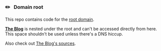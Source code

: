 ### ✏️ &nbsp; Domain root

This repo contains code for the [root domain](https://marinkovic.xyz).

**[The Blog](https://milos.marinkovic.xyz)** is nested under the root and can't be accessed directly from here.
This space shouldn't be used unless there's a DNS hiccup.

Also check out [The Blog's sources](https://github.com/milosmns/milosmns.github.io).
